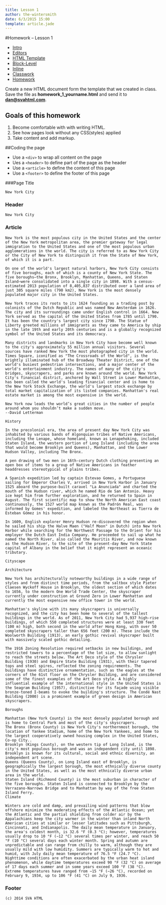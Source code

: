 ```yaml
---
title: Lesson 1
author: the-wintersmith
date: 6/3/2015 15:00
template: article.jade
---
```


#Homework – Lesson 1

* [Intro]()
* [Editors](editors.html)
* [HTML Template](template.html)
* [Block-Level](block-level.html)
* [Inline](inline.html)
* [Classwork](classwork.html)
* [Homework](homework.html)

Create a new HTML document form the template that we created in class. Save the file as **homework_1_yourname.html** and send it to **dan@svahtml.com**.

## Goals of this homework

1. Become comfortable with with writing HTML.
2. See how pages look without any CSS(styles) applied
3. Take content and add markup.

##Coding the page

* Use a `<div>` to wrap all content on the page
* Ues a `<header>` to define part of the page as the header
* Use a `<article>` to define the content of this page
* Use a `<footer>` to define the footer of this page

###Page Title

	New York City

### Header

	New York City

### Article

	New York is the most populous city in the United States and the center of the New York metropolitan area, the premier gateway for legal immigration to the United States and one of the most populous urban agglomerations in the world. The city is referred to as New York City or the City of New York to distinguish it from the State of New York, of which it is a part.

    On one of the world's largest natural harbors, New York City consists of five boroughs, each of which is a county of New York State. The five boroughs—the Bronx, Brooklyn, Manhattan, Queens, and Staten Island—were consolidated into a single city in 1898. With a census-estimated 2013 population of 8,405,837 distributed over a land area of just 305 square miles (790 km2), New York is the most densely populated major city in the United States.

    New York traces its roots to its 1624 founding as a trading post by colonists of the Dutch Republic and was named New Amsterdam in 1626. The city and its surroundings came under English control in 1664. New York served as the capital of the United States from 1785 until 1790. It has been the country's largest city since 1790. The Statue of Liberty greeted millions of immigrants as they came to America by ship in the late 19th and early 20th centuries and is a globally recognized symbol of the United States and its democracy.

    Many districts and landmarks in New York City have become well known to the city's approximately 55 million annual visitors. Several sources have ranked New York the most photographed city in the world. Times Square, iconified as "The Crossroads of the World", is the brightly illuminated hub of the Broadway Theater District, one of the world's busiest pedestrian intersections, and a major center of the world's entertainment industry. The names of many of the city's bridges, skyscrapers, and parks are known around the world. New York City's financial district, anchored by Wall Street in Lower Manhattan, has been called the world's leading financial center and is home to the New York Stock Exchange, the world's largest stock exchange by total market capitalization of its listed companies. Manhattan's real estate market is among the most expensive in the world.

    New York now leads the world’s great cities in the number of people around whom you shouldn’t make a sudden move.
    --David Letterman

    History

    In the precolonial era, the area of present day New York City was inhabited by various bands of Algonquian tribes of Native Americans, including the Lenape, whose homeland, known as Lenapehoking, included Staten Island, the western portion of Long Island (including the area that would become Brooklyn and Queens), Manhattan, and the Lower Hudson Valley, including The Bronx.

    A pen drawing of two men in 16th-century Dutch clothing presenting an open box of items to a group of Native Americans in feather headdresses stereotypical of plains tribes.

    A Spanish expedition led by captain Estevao Gomes, a Portuguese sailing for Emperor Charles V, arrived in New York Harbor in January 1525 aboard the purpose-built caravel "La Anunciada" and charted the mouth of the Hudson river, which he named Rio de San Antonio. Heavy ice kept him from further exploration, and he returned to Spain in August. The first scientific map to show the North American East coast continuously, the 1527 world map known as the Padrón Real, was informed by Gomes' expedition, and labeled the Northeast as Tierra de Esteban Gómez in his honor.

    In 1609, English explorer Henry Hudson re-discovered the region when he sailed his ship the Halve Maen ("Half Moon" in Dutch) into New York Harbor while searching for the Northwest Passage to the Orient for his employer the Dutch East India Company. He proceeded to sail up what he named the North River, also called the Mauritis River, and now known as the Hudson River, to the site of the present-day New York State capital of Albany in the belief that it might represent an oceanic tributary.

    Cityscape

    Architecture

    New York has architecturally noteworthy buildings in a wide range of styles and from distinct time periods, from the saltbox style Pieter Claesen Wyckoff House in Brooklyn, the oldest section of which dates to 1656, to the modern One World Trade Center, the skyscraper currently under construction at Ground Zero in Lower Manhattan and currently the most expensive new office tower in the world.

    Manhattan's skyline with its many skyscrapers is universally recognized, and the city has been home to several of the tallest buildings in the world. As of 2011, New York City had 5,937 high-rise buildings, of which 550 completed structures were at least 330 feet (100 m) high, both second in the world after Hong Kong, with over 50 completed skyscrapers taller than 656 feet (200 m). These include the Woolworth Building (1913), an early gothic revival skyscraper built with massively scaled gothic detailing.

    The 1916 Zoning Resolution required setbacks in new buildings, and restricted towers to a percentage of the lot size, to allow sunlight to reach the streets below. The Art Deco style of the Chrysler Building (1930) and Empire State Building (1931), with their tapered tops and steel spires, reflected the zoning requirements. The buildings have distinctive ornamentation, such as the eagles at the corners of the 61st floor on the Chrysler Building, and are considered some of the finest examples of the Art Deco style. A highly influential example of the international style in the United States is the Seagram Building (1957), distinctive for its façade using visible bronze-toned I-beams to evoke the building's structure. The Condé Nast Building (2000) is a prominent example of green design in American skyscrapers.

    Boroughs

    Manhattan (New York County) is the most densely populated borough and is home to Central Park and most of the city's skyscrapers.
    The Bronx (Bronx County) is New York City's northernmost borough, the location of Yankee Stadium, home of the New York Yankees, and home to the largest cooperatively owned housing complex in the United States, Co-op City..
    Brooklyn (Kings County), on the western tip of Long Island, is the city's most populous borough and was an independent city until 1898. Brooklyn is known for its cultural, social and ethnic diversity, an independent art scene.
    Queens (Queens County), on Long Island east of Brooklyn, is geographically the largest borough, the most ethnically diverse county in the United States, as well as the most ethnically diverse urban area in the world.
    Staten Island (Richmond County) is the most suburban in character of the five boroughs. Staten Island is connected to Brooklyn by the Verrazano-Narrows Bridge and to Manhattan by way of the free Staten Island Ferry.
    Climate

    Winters are cold and damp, and prevailing wind patterns that blow offshore minimize the moderating effects of the Atlantic Ocean; yet the Atlantic and the partial shielding from colder air by the Appalachians keep the city warmer in the winter than inland North American cities at similar or lesser latitudes such as Pittsburgh, Cincinnati, and Indianapolis. The daily mean temperature in January, the area's coldest month, is 32.6 °F (0.3 °C); however, temperatures usually drop to 10 °F (−12 °C) several times per winter, and reach 50 °F (10 °C) several days each winter month. Spring and autumn are unpredictable and can range from chilly to warm, although they are usually mild with low humidity. Summers are typically warm to hot and humid, with July daily mean temperature of 76.5 °F (24.7 °C). Nighttime conditions are often exacerbated by the urban heat island phenomenon, while daytime temperatures exceed 90 °F (32 °C) on average of 17 days each summer and in some years exceed 100 °F (38 °C). Extreme temperatures have ranged from −15 °F (−26 °C), recorded on February 9, 1934, up to 106 °F (41 °C) on July 9, 1936.

### Footer

	(c) 2014 SVA HTML




<div class="homework-view" data-lesson="lesson1"></div>




